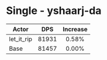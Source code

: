 # Single - yshaarj-da
| Actor | DPS | Increase |
|---|:---:|:---:|
|let_it_rip|81931|0.58%|
|Base|81457|0.00%|
